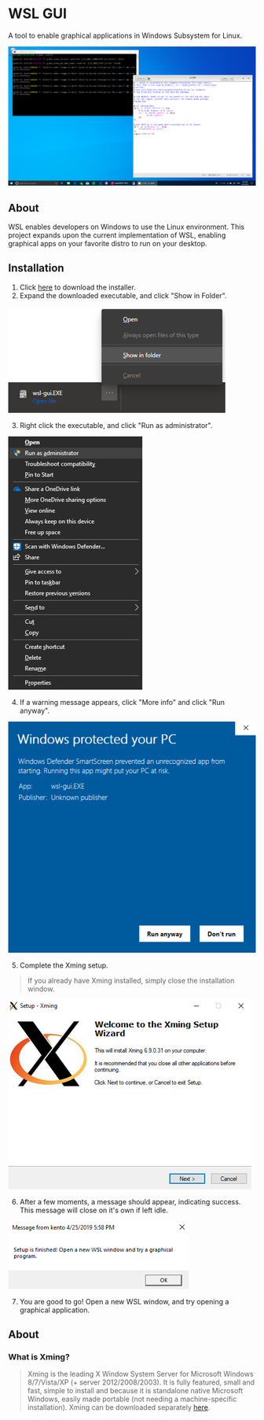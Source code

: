 # WSL GUI
A tool to enable graphical applications in Windows Subsystem for Linux.

![gedit](images/gedit.png)

## About
WSL enables developers on Windows to use the Linux environment. This project expands upon the current implementation of WSL, enabling graphical apps on your favorite distro to run on your desktop. 

## Installation
1. Click [here](https://github.com/KentoNishi/WSL-GUI/raw/master/wsl-gui.EXE) to download the installer.
2. Expand the downloaded executable, and click "Show in Folder".

![show](images/show.png)

3. Right click the executable, and click "Run as administrator".

![admin](images/admin.png)

4. If a warning message appears, click "More info" and click "Run anyway".

![admin](images/defender.png)

5. Complete the Xming setup. 
> If you already have Xming installed, simply close the installation window.

![admin](images/xming.png)

6. After a few moments, a message should appear, indicating success. This message will close on it's own if left idle.

![admin](images/message.png)

7. You are good to go! Open a new WSL window, and try opening a graphical application.

## About
### What is Xming?
> Xming is the leading X Window System Server for Microsoft Windows 8/7/Vista/XP (+ server 2012/2008/2003). It is fully featured, small and fast, simple to install and because it is standalone native Microsoft Windows, easily made portable (not needing a machine-specific installation).
Xming can be downloaded separately [here](https://sourceforge.net/projects/xming/).